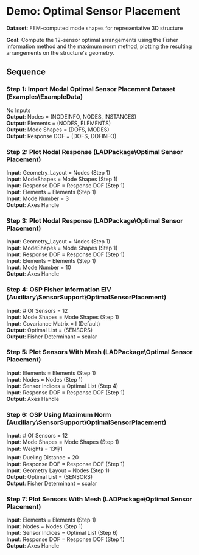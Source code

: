 # Demo: Optimal Sensor Placement

**Dataset**: FEM-computed mode shapes for representative 3D structure

**Goal**: Compute the 12-sensor optimal arrangements using the Fisher information method and the maximum norm method, plotting the resulting arrangements on the structure's geometry.

## Sequence

### Step 1: Import Modal Optimal Sensor Placement Dataset (Examples\ExampleData)
No Inputs  
**Output**: Nodes = (NODEINFO, NODES, INSTANCES)  
**Output**: Elements = (NODES, ELEMENTS)  
**Output**: Mode Shapes = (DOFS, MODES)  
**Output**: Response DOF = (DOFS, DOFINFO)

### Step 2: Plot Nodal Response (LADPackage\Optimal Sensor Placement\)
**Input**: Geometry_Layout = Nodes (Step 1)  
**Input**: ModeShapes = Mode Shapes (Step 1)  
**Input**: Response DOF = Response DOF (Step 1)  
**Input**: Elements = Elements (Step 1)  
**Input**: Mode Number = 3  
**Output**: Axes Handle

### Step 3: Plot Nodal Response (LADPackage\Optimal Sensor Placement\)
**Input**: Geometry_Layout = Nodes (Step 1)  
**Input**: ModeShapes = Mode Shapes (Step 1)  
**Input**: Response DOF = Response DOF (Step 1)  
**Input**: Elements = Elements (Step 1)  
**Input**: Mode Number = 10  
**Output**: Axes Handle

### Step 4: OSP Fisher Information EIV (Auxiliary\SensorSupport\OptimalSensorPlacement)
**Input**: # Of Sensors = 12  
**Input**: Mode Shapes = Mode Shapes (Step 1)  
**Input**: Covariance Matrix = I (Default)  
**Output**: Optimal List = (SENSORS)  
**Output**: Fisher Determinant = scalar

### Step 5: Plot Sensors With Mesh (LADPackage\Optimal Sensor Placement\)
**Input**: Elements = Elements (Step 1)  
**Input**: Nodes = Nodes (Step 1)  
**Input**: Sensor Indices = Optimal List (Step 4)  
**Input**: Response DOF = Response DOF (Step 1)  
**Output**: Axes Handle

### Step 6: OSP Using Maximum Norm (Auxiliary\SensorSupport\OptimalSensorPlacement)
**Input**: # Of Sensors = 12  
**Input**: Mode Shapes = Mode Shapes (Step 1)  
**Input**: Weights = 13:-1:1  
**Input**: Dueling Distance = 20  
**Input**: Response DOF = Response DOF (Step 1)  
**Input**: Geometry Layout = Nodes (Step 1)  
**Output**: Optimal List = (SENSORS)  
**Output**: Fisher Determinant = scalar

### Step 7: Plot Sensors With Mesh (LADPackage\Optimal Sensor Placement\)
**Input**: Elements = Elements (Step 1)  
**Input**: Nodes = Nodes (Step 1)  
**Input**: Sensor Indices = Optimal List (Step 6)  
**Input**: Response DOF = Response DOF (Step 1)  
**Output**: Axes Handle